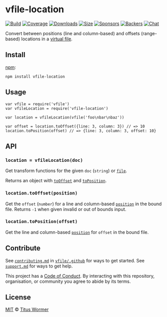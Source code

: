 vfile-location
==============

[![Build](https://img.shields.io/travis/vfile/vfile-location.svg)](https://travis-ci.org/vfile/vfile-location) [![Coverage](https://img.shields.io/codecov/c/github/vfile/vfile-location.svg)](https://codecov.io/github/vfile/vfile-location) [![Downloads](https://img.shields.io/npm/dm/vfile-location.svg)](https://www.npmjs.com/package/vfile-location) [![Size](https://img.shields.io/bundlephobia/minzip/vfile-location.svg)](https://bundlephobia.com/result?p=vfile-location) [![Sponsors](https://opencollective.com/unified/sponsors/badge.svg)](https://opencollective.com/unified) [![Backers](https://opencollective.com/unified/backers/badge.svg)](https://opencollective.com/unified) [![Chat](https://img.shields.io/badge/join%20the%20community-on%20spectrum-7b16ff.svg)](https://spectrum.chat/unified/vfile)

Convert between positions (line and column-based) and offsets (range-based) locations in a [virtual file](https://github.com/vfile/vfile).

Install
-------

[npm](https://docs.npmjs.com/cli/install):

    npm install vfile-location

Usage
-----

    var vfile = require('vfile')
    var vfileLocation = require('vfile-location')

    var location = vfileLocation(vfile('foo\nbar\nbaz'))

    var offset = location.toOffset({line: 3, column: 3}) // => 10
    location.toPosition(offset) // => {line: 3, column: 3, offset: 10}

API
---

### `location = vfileLocation(doc)`

Get transform functions for the given `doc` (`string`) or [`file`](https://github.com/vfile/vfile).

Returns an object with [`toOffset`](#locationtooffsetposition) and [`toPosition`](#locationtopositionoffset).

### `location.toOffset(position)`

Get the `offset` (`number`) for a line and column-based [`position`](https://github.com/syntax-tree/unist#position) in the bound file. Returns `-1` when given invalid or out of bounds input.

### `location.toPosition(offset)`

Get the line and column-based [`position`](https://github.com/syntax-tree/unist#position) for `offset` in the bound file.

Contribute
----------

See [`contributing.md`](https://github.com/vfile/.github/blob/master/contributing.md) in [`vfile/.github`](https://github.com/vfile/.github) for ways to get started. See [`support.md`](https://github.com/vfile/.github/blob/master/support.md) for ways to get help.

This project has a [Code of Conduct](https://github.com/vfile/.github/blob/master/code-of-conduct.md). By interacting with this repository, organisation, or community you agree to abide by its terms.

License
-------

[MIT](license) © [Titus Wormer](https://wooorm.com)
